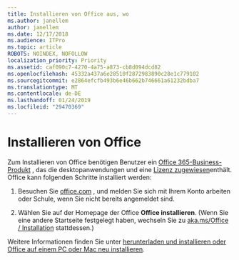 ```yaml
---
title: Installieren von Office aus, wo
ms.author: janellem
author: janellem
ms.date: 12/17/2018
ms.audience: ITPro
ms.topic: article
ROBOTS: NOINDEX, NOFOLLOW
localization_priority: Priority
ms.assetid: caf090c7-4270-4a75-a873-cb8d094dcd82
ms.openlocfilehash: 45332a437a6e28510f2872983890c28e1c779102
ms.sourcegitcommit: e2864efcfb493b6e46b662b746661a61232bdba7
ms.translationtype: MT
ms.contentlocale: de-DE
ms.lasthandoff: 01/24/2019
ms.locfileid: "29470369"
---
```

# <a name="install-office"></a>Installieren von Office

Zum Installieren von Office benötigen Benutzer ein [Office 365-Business-Produkt](https://support.office.com/article/f8ab5e25-bf3f-4a47-b264-174b1ee925fd.aspx) , das die desktopanwendungen und eine [Lizenz zugewiesen](https://docs.microsoft.com/office365/admin/subscriptions-and-billing/assign-licenses-to-users)enthält. Office kann folgenden Schritte installiert werden:
  
1. Besuchen Sie [office.com](https://www.office.com) , und melden Sie sich mit Ihrem Konto arbeiten oder Schule, wenn Sie nicht bereits angemeldet sind. 
    
2. Wählen Sie auf der Homepage der Office **Office installieren**. (Wenn Sie eine andere Startseite festgelegt haben, wechseln Sie zu [aka.ms/Office / Installation](https://aka.ms/office-install) stattdessen.) 
    
Weitere Informationen finden Sie unter [herunterladen und installieren oder Office auf einem PC oder Mac neu installieren](https://support.office.com/article/4414eaaf-0478-48be-9c42-23adc4716658.aspx).
  

